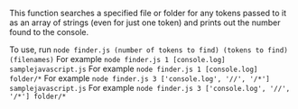 This function searches a specified file or folder for any tokens passed to it as an array of strings (even for just one token) and prints out the number found to the console.

To use, run `node finder.js (number of tokens to find) (tokens to find) (filenames)`
For example `node finder.js 1 [console.log] samplejavascript.js`
For example `node finder.js 1 [console.log] folder/*`
For example `node finder.js 3 ['console.log', '//', '/*'] samplejavascript.js`
For example `node finder.js 3 ['console.log', '//', '/*'] folder/*`
